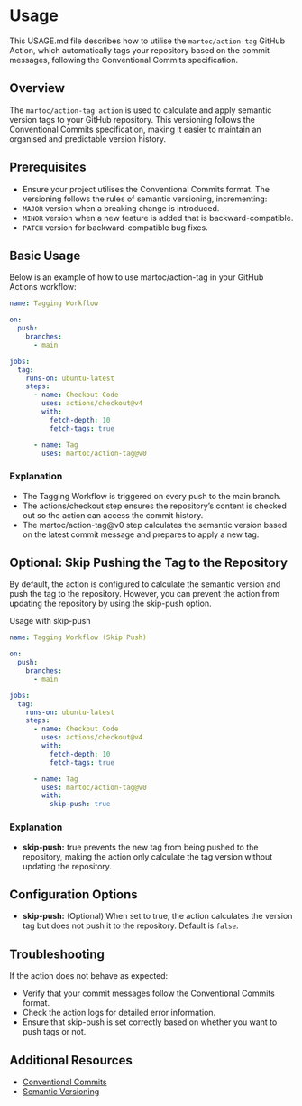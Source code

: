 # Usage 

This USAGE.md file describes how to utilise the `martoc/action-tag` GitHub Action, 
which automatically tags your repository based on the commit messages, 
following the Conventional Commits specification.

## Overview

The `martoc/action-tag action` is used to calculate and apply semantic version tags to your GitHub repository. 
This versioning follows the Conventional Commits specification, 
making it easier to maintain an organised and predictable version history.

## Prerequisites

* Ensure your project utilises the Conventional Commits format. The versioning follows the rules of semantic versioning, incrementing:
* `MAJOR` version when a breaking change is introduced.
* `MINOR` version when a new feature is added that is backward-compatible.
* `PATCH` version for backward-compatible bug fixes.

## Basic Usage

Below is an example of how to use martoc/action-tag in your GitHub Actions workflow:

```yaml
name: Tagging Workflow

on:
  push:
    branches:
      - main

jobs:
  tag:
    runs-on: ubuntu-latest
    steps:
      - name: Checkout Code
        uses: actions/checkout@v4
        with:
          fetch-depth: 10
          fetch-tags: true

      - name: Tag
        uses: martoc/action-tag@v0
```

### Explanation

* The Tagging Workflow is triggered on every push to the main branch.
* The actions/checkout step ensures the repository’s content is checked out so the action can access the commit history.
* The martoc/action-tag@v0 step calculates the semantic version based on the latest commit message and prepares to apply a new tag.

## Optional: Skip Pushing the Tag to the Repository

By default, the action is configured to calculate the semantic version and push the tag to the repository. However, 
you can prevent the action from updating the repository by using the skip-push option.

Usage with skip-push
```yaml
name: Tagging Workflow (Skip Push)

on:
  push:
    branches:
      - main

jobs:
  tag:
    runs-on: ubuntu-latest
    steps:
      - name: Checkout Code
        uses: actions/checkout@v4
        with:
          fetch-depth: 10
          fetch-tags: true

      - name: Tag
        uses: martoc/action-tag@v0
        with:
          skip-push: true
```
### Explanation

* **skip-push:** true prevents the new tag from being pushed to the repository,
making the action only calculate the tag version without updating the repository.

## Configuration Options

* **skip-push:** (Optional) When set to true, the action calculates the version tag but does not push it to the repository.
Default is `false`.

## Troubleshooting

If the action does not behave as expected:

* Verify that your commit messages follow the Conventional Commits format.
* Check the action logs for detailed error information.
* Ensure that skip-push is set correctly based on whether you want to push tags or not.

## Additional Resources

* [Conventional Commits](https://www.conventionalcommits.org/en/v1.0.0/)
* [Semantic Versioning](https://semver.org/)
